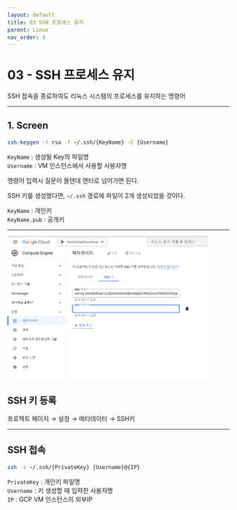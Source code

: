 ```yaml
---
layout: default
title: 03 SSH 프로세스 유지
parent: Linux
nav_order: 3
---
```


# 03 - SSH 프로세스 유지
SSH 접속을 종료하여도 리눅스 시스템의 프로세스를 유지하는 명령어
<hr>

## 1. Screen
```bash
ssh-keygen -t rsa -f ~/.ssh/{KeyName} -C {Username}
```

`KeyName` : 생성될 Key의 파일명  
`Username` : VM 인스턴스에서 사용할 사용자명

명령어 입력시 질문이 뜰텐데 엔터로 넘어가면 된다.

SSH 키를 생성했다면, `~/.ssh` 경로에 파일이 2개 생성되었을 것이다.

`KeyName` : 개인키  
`KeyName.pub` : 공개키

<hr>

<img src="../../assets/images/linux-03-image-1.png" alt="Capture" width="90%" height="90%">

## SSH 키 등록
프로젝트 페이지 → 설정 → 메타데이터 → SSH키


<hr>

## SSH 접속
```bash
ssh -i ~/.ssh/{PrivateKey} {Username}@{IP}
```

`PrivateKey` : 개인키 파일명  
`Username` : 키 생성할 때 입력한 사용자명  
`IP` : GCP VM 인스턴스의 외부IP

